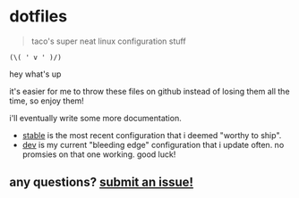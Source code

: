 # dotfiles 
> taco's super neat linux configuration stuff

`(\( ' v ' )/)`

hey what's up

it's easier for me to throw these files on github instead of losing them all the time, so enjoy them!

i'll eventually write some more documentation.

* [stable](https://github.com/takouhai/dotfiles/tree/stable) is the most recent configuration that i deemed "worthy to ship".
* [dev](https://github.com/takouhai/dotfiles/tree/dev) is my current "bleeding edge" configuration that i update often. no promsies on that one working. good luck!

## any questions? [submit an issue!](https://github.com/takouhai/dotfiles/issues/new)